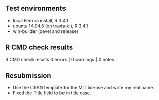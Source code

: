 ## Test environments
- local Fedora install, R 3.4.1
- ubuntu 14.04.5 (on travis-ci), R 3.4.1
- win-builder (devel and release)

## R CMD check results
R CMD check results
0 errors | 0 warnings | 0 notes

## Resubmission
- Use the CRAN template for the MIT license and write my real name.
- Fixed the Title field to be in title case.
